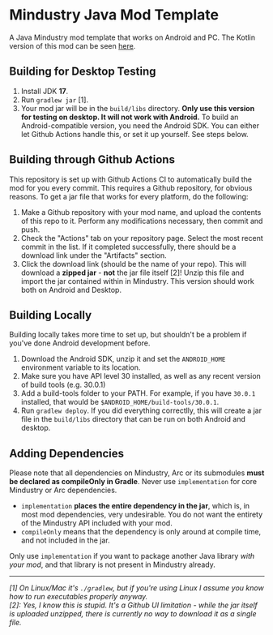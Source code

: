 # Mindustry Java Mod Template
A Java Mindustry mod template that works on Android and PC. The Kotlin version of this mod can be seen [here](https://github.com/Anuken/MindustryKotlinModTemplate).

## Building for Desktop Testing

1. Install JDK **17**.
2. Run `gradlew jar` [1].
3. Your mod jar will be in the `build/libs` directory. **Only use this version for testing on desktop. It will not work with Android.**
To build an Android-compatible version, you need the Android SDK. You can either let Github Actions handle this, or set it up yourself. See steps below.

## Building through Github Actions

This repository is set up with Github Actions CI to automatically build the mod for you every commit. This requires a Github repository, for obvious reasons.
To get a jar file that works for every platform, do the following:
1. Make a Github repository with your mod name, and upload the contents of this repo to it. Perform any modifications necessary, then commit and push. 
2. Check the "Actions" tab on your repository page. Select the most recent commit in the list. If it completed successfully, there should be a download link under the "Artifacts" section. 
3. Click the download link (should be the name of your repo). This will download a **zipped jar** - **not** the jar file itself [2]! Unzip this file and import the jar contained within in Mindustry. This version should work both on Android and Desktop.

## Building Locally

Building locally takes more time to set up, but shouldn't be a problem if you've done Android development before.
1. Download the Android SDK, unzip it and set the `ANDROID_HOME` environment variable to its location.
2. Make sure you have API level 30 installed, as well as any recent version of build tools (e.g. 30.0.1)
3. Add a build-tools folder to your PATH. For example, if you have `30.0.1` installed, that would be `$ANDROID_HOME/build-tools/30.0.1`.
4. Run `gradlew deploy`. If you did everything correctlly, this will create a jar file in the `build/libs` directory that can be run on both Android and desktop. 

## Adding Dependencies

Please note that all dependencies on Mindustry, Arc or its submodules **must be declared as compileOnly in Gradle**. Never use `implementation` for core Mindustry or Arc dependencies. 

- `implementation` **places the entire dependency in the jar**, which is, in most mod dependencies, very undesirable. You do not want the entirety of the Mindustry API included with your mod.
- `compileOnly` means that the dependency is only around at compile time, and not included in the jar.

Only use `implementation` if you want to package another Java library *with your mod*, and that library is not present in Mindustry already.

--- 

*[1]* *On Linux/Mac it's `./gradlew`, but if you're using Linux I assume you know how to run executables properly anyway.*  
*[2]: Yes, I know this is stupid. It's a Github UI limitation - while the jar itself is uploaded unzipped, there is currently no way to download it as a single file.*





<!-- aller = new Wall("chelour-wall"){{
            requirements(Category.defense, with(Items.copper, 65));
            health = 80;
            size = 3;
            researchCostMultiplier = 0.1f;
            envDisabled |= Env.scorching;
        }};

        missile = new Wall("missile"){{
            requirements(Category.defense, with(XItems.iron, 100));
            health = 500;
            size = 4;
            inEditor = false;
            placeableOn = false;
            placeablePlayer = false;
            envDisabled |= Env.scorching;
        }};

        hugeMissile = new Wall("hugeMissile"){{
            requirements(Category.defense, with(XItems.flydradium, 50));
            health = 1300;
            size = 8;
            inEditor = false;
            placeableOn = false;
            placeablePlayer = false;
            envDisabled |= Env.scorching;
        }};

        simple = new ItemTurret("simple"){{
            requirements(Category.turret, with(Items.copper, 35));
            ammo(
                Items.copper,  new BasicBulletType(2.5f, 9){{
                    width = 7f;
                    height = 9f;
                    lifetime = 60f;
                    ammoMultiplier = 2;
                    shootEffect = Fx.massiveExplosion;
                }},
                Items.graphite, new BasicBulletType(3.5f, 18){{
                    width = 9f;
                    height = 12f;
                    reloadMultiplier = 0.6f;
                    ammoMultiplier = 4;
                    lifetime = 60f;
                    shootEffect = Fx.scatheExplosion;
                }},
                Items.silicon, new BasicBulletType(3f, 12){{
                    width = 7f;
                    height = 9f;
                    homingPower = 0.1f;
                    reloadMultiplier = 1.5f;
                    ammoMultiplier = 5;
                    lifetime = 60f;
                    shootEffect = Fx.scatheLight;
                }}
            );

            shoot = new ShootAlternate(3.5f);

            shootY = 3f;
            reload = 20f;
            range = 110;
            shootCone = 15f;
            ammoUseEffect = Fx.casing1;
            health = 250;
            inaccuracy = 2f;
            rotateSpeed = 10f;
            coolant = consumeCoolant(0.1f);
            researchCostMultiplier = 0.05f;
            envDisabled |= Env.scorching;

            limitRange();
        }}; -->